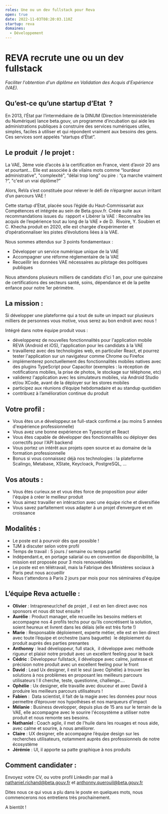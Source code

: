 ```yaml
---
roles: Une ou un dev fullstack pour Reva
open: true
date: 2022-11-03T08:20:03.110Z
startup: reva
domaines:
  - Développement
---
```

# REVA recrute une ou un dev fullstack

*Faciliter l'obtention d'un diplôme en Validation des Acquis d'Expérience (VAE).*



## Qu’est-ce qu’une startup d’Etat  ?

En 2013, l’État par l’intermédiaire de la DINUM (Direction Interministérielle du Numérique) lance beta.gouv, un programme d’incubation qui aide les administrations publiques à construire des services numériques utiles, simples, faciles à utiliser et qui répondent vraiment aux besoins des gens. Ces services sont appelés “startups d’État”.



## Le produit  / le projet :   

La VAE, 3ème voie d’accès à la certification en France, vient d’avoir 20 ans et pourtant… Elle est associée à de vilains mots comme “lourdeur administrative", "complexité", “délai trop long” ou pire : “ça marche vraiment ?”, "c'est un vrai diplôme?”

Alors, ReVa s’est constituée pour relever le défi de n’épargner aucun irritant d’un parcours VAE !

Cette startup d’Etat, placée sous l’égide du Haut-Commissariat aux  Compétences et intégrée au sein de Beta.gouv.fr. Créée suite aux recommandations issues du  rapport « Libérer la VAE : Reconnaître les acquis de l’expérience tout au long de la VAE » de D.  Rivoire, Y. Soubien et C. Khecha produit en 2020, elle est chargée d’expérimenter et  d’opérationnaliser les pistes d’évolutions liées à la VAE.  

Nous sommes attendus sur 3 points fondamentaux :

* Développer un service numérique unique de la VAE
* Accompagner une réforme réglementaire de la VAE
* Recueillir les données VAE nécessaires au pilotage des politiques publiques

Nous attendons plusieurs milliers de candidats d’ici 1 an, pour une quinzaine de certifications des secteurs santé, soins, dépendance et de la petite enfance pour notre 1er périmètre.


## La mission :

Si développer une plateforme qui a tout de suite un impact sur plusieurs milliers de personnes vous motive, vous serez au bon endroit avec nous !

Intégré dans notre équipe produit vous :

* développerez de nouvelles fonctionnalités pour l'application mobile REVA (Android et iOS), l'application pour les candidats à la VAE
* travaillerez avec des technologies web, en particulier React, et pourrez tester l'application sur un navigateur comme Chrome ou Firefox
* implémenterez ponctuellement des fonctionnalités mobiles natives avec des plugins TypeScript pour Capacitor (exemples : la réception de notifications mobiles, la prise de photos, le stockage sur téléphone, etc)
* validerez l'application avec les simulateurs mobiles, via Android Studio et/ou XCode, avant de la déployer sur les stores mobiles
* participez aux réunions d’équipe hebdomadaire et au standup quotidien
* contribuez à l’amélioration continue du produit


## Votre profil :

* Vous êtes un.e développeur.se full-stack confirmé.e (au moins 5 années d'expérience professionnelle)
* Vous avez une bonne expérience en Typescript et React
* Vous êtes capable de développer des fonctionnalités ou déployer des correctifs pour l'API backend
* Vous portez un intérêt aux projets open source et au domaine de la formation professionnelle
* Bonus si vous connaissez déjà nos technologies : la plateforme Scalingo, Metabase, XState, Keycloack, PostgreSQL, ...


## Vos atouts :

* Vous êtes curieux.se et vous êtes force de proposition pour aider l'équipe à créer le meilleur produit
* Vous aimez travailler en intéraction avec une équipe riche et diversifiée
* Vous savez parfaitement vous adapter à un projet d’envergure et en croissance



## Modalités :

* Le poste est à pourvoir dès que possible !
* TJM à discuter selon votre profil
* Temps de travail : 5 jours / semaine ou temps partiel
* Indépendant.e, en portage salarial ou en convention de disponibilité, la mission est proposée pour 3 mois renouvelables
* Le poste est en télétravail, mais la Fabrique des Ministères sociaux à Paris peut nous accueillir
* Nous t'attendons à Paris 2 jours par mois pour nos séminaires d'équipe


## L’équipe Reva actuelle :

* **Olivier** : Intrapreneur/chef de projet , il est en lien direct avec nos sponsors et nous dit tout ensuite !
* **Aurélie** : Product manager, elle recueille les besoins métiers et accompagne nos 4 profils techs pour qu’ils concrétisent la solution, soient heureux et livrent dans les délais (elle est très forte !)
* **Marie** : Responsable déploiement, experte métier, elle est en lien direct avec toute l’équipe et orchestre (sans baguette)  le déploiement du produit auprès des parties prenantes
* **Anthonny** : lead développeur, full stack,  il développe avec méthode rigueur et plaisir notre produit avec un excellent feeling pour le back
* **Cédric** : Développeur fullstack, il développe avec calme, justesse et précision notre produit avec un excellent feeling pour le front
* **David** : Lead Ux designer, il est le seul (avec Ophélie) à trouver les solutions à nos problèmes en proposant les meilleurs parcours utilisateurs ! Il cherche, teste, questionne, challenge….
* **Ophélie** : Ux designer, elle travaille avec douceur et avec David à produire les meilleurs parcours utilisateurs !
* **Fabien** :  Data scientist, il fait de la magie avec les données pour nous permettre d’éprouver nos hypothèses et nos marqueurs d’impact
* **Mélanie** : Business developper, depuis plus de 15 ans sur le terrain de la VAE, elle accompagne avec le sourire l'écosystème a utiliser notre produit et nous remonte ses besoins.
* **Nathaniel** : Coach agile, il met de l'huile dans les rouages et nous aide, avec calme et sourire, à nous améliorer.
* **Claire** : UX designer, elle accompagne l’équipe design sur les recherches utilisateurs, notamment auprès des professionnels de notre écosystème
* **Jérémie** : UI, il apporte sa patte graphique à nos produits


## Comment candidater :   

Envoyez votre CV, ou votre profil LinkedIn par mail à [nathaniel.richand@beta.gouv.fr](mailto:nathaniel.richand@beta.gouv.fr) et [anthonny.querouil@beta.gouv.fr](mailto:anthonny.querouil@beta.gouv.fr)

Dites nous ce qui vous a plu dans le poste en quelques mots, nous commencerons nos entretiens très prochainement.  

A bientôt !
